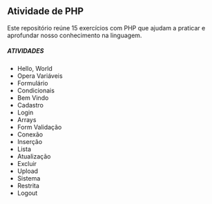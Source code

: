 ## Atividade de PHP 

Este repositório reúne 15 exercícios com PHP que ajudam a praticar e aprofundar nosso conhecimento na linguagem.

##### ATIVIDADES

- Hello, World
- Opera Variáveis
- Formulário
- Condicionais
- Bem Vindo
- Cadastro
- Login
- Arrays
- Form Validação
- Conexão
- Inserção
- Lista
- Atualização
- Excluir
- Upload
- Sistema
- Restrita
- Logout

